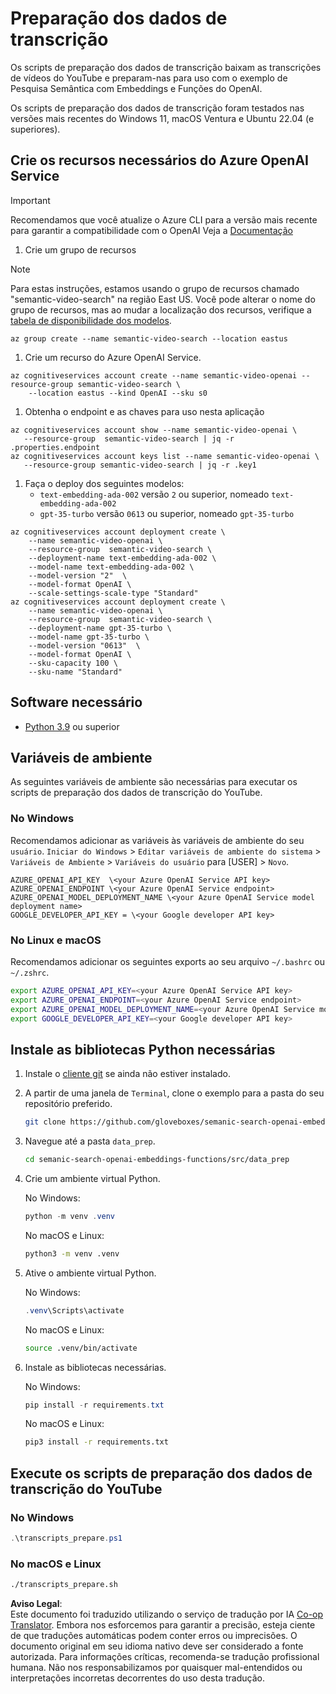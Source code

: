 <!--
CO_OP_TRANSLATOR_METADATA:
{
  "original_hash": "0d69f2d5814a698d3de5d0235940b5ae",
  "translation_date": "2025-07-09T13:09:23+00:00",
  "source_file": "08-building-search-applications/scripts/README.md",
  "language_code": "br"
}
-->
# Preparação dos dados de transcrição

Os scripts de preparação dos dados de transcrição baixam as transcrições de vídeos do YouTube e preparam-nas para uso com o exemplo de Pesquisa Semântica com Embeddings e Funções do OpenAI.

Os scripts de preparação dos dados de transcrição foram testados nas versões mais recentes do Windows 11, macOS Ventura e Ubuntu 22.04 (e superiores).

## Crie os recursos necessários do Azure OpenAI Service

> [!IMPORTANT]
> Recomendamos que você atualize o Azure CLI para a versão mais recente para garantir a compatibilidade com o OpenAI
> Veja a [Documentação](https://learn.microsoft.com/cli/azure/update-azure-cli?WT.mc_id=academic-105485-koreyst)

1. Crie um grupo de recursos

> [!NOTE]
> Para estas instruções, estamos usando o grupo de recursos chamado "semantic-video-search" na região East US.
> Você pode alterar o nome do grupo de recursos, mas ao mudar a localização dos recursos,
> verifique a [tabela de disponibilidade dos modelos](https://aka.ms/oai/models?WT.mc_id=academic-105485-koreyst).

```console
az group create --name semantic-video-search --location eastus
```

1. Crie um recurso do Azure OpenAI Service.

```console
az cognitiveservices account create --name semantic-video-openai --resource-group semantic-video-search \
    --location eastus --kind OpenAI --sku s0
```

1. Obtenha o endpoint e as chaves para uso nesta aplicação

```console
az cognitiveservices account show --name semantic-video-openai \
   --resource-group  semantic-video-search | jq -r .properties.endpoint
az cognitiveservices account keys list --name semantic-video-openai \
   --resource-group semantic-video-search | jq -r .key1
```

1. Faça o deploy dos seguintes modelos:
   - `text-embedding-ada-002` versão `2` ou superior, nomeado `text-embedding-ada-002`
   - `gpt-35-turbo` versão `0613` ou superior, nomeado `gpt-35-turbo`

```console
az cognitiveservices account deployment create \
    --name semantic-video-openai \
    --resource-group  semantic-video-search \
    --deployment-name text-embedding-ada-002 \
    --model-name text-embedding-ada-002 \
    --model-version "2"  \
    --model-format OpenAI \
    --scale-settings-scale-type "Standard"
az cognitiveservices account deployment create \
    --name semantic-video-openai \
    --resource-group  semantic-video-search \
    --deployment-name gpt-35-turbo \
    --model-name gpt-35-turbo \
    --model-version "0613"  \
    --model-format OpenAI \
    --sku-capacity 100 \
    --sku-name "Standard"
```

## Software necessário

- [Python 3.9](https://www.python.org/downloads/?WT.mc_id=academic-105485-koreyst) ou superior

## Variáveis de ambiente

As seguintes variáveis de ambiente são necessárias para executar os scripts de preparação dos dados de transcrição do YouTube.

### No Windows

Recomendamos adicionar as variáveis às variáveis de ambiente do seu `usuário`.
`Iniciar do Windows` > `Editar variáveis de ambiente do sistema` > `Variáveis de Ambiente` > `Variáveis do usuário` para [USER] > `Novo`.

```text
AZURE_OPENAI_API_KEY  \<your Azure OpenAI Service API key>
AZURE_OPENAI_ENDPOINT \<your Azure OpenAI Service endpoint>
AZURE_OPENAI_MODEL_DEPLOYMENT_NAME \<your Azure OpenAI Service model deployment name>
GOOGLE_DEVELOPER_API_KEY = \<your Google developer API key>
```



### No Linux e macOS

Recomendamos adicionar os seguintes exports ao seu arquivo `~/.bashrc` ou `~/.zshrc`.

```bash
export AZURE_OPENAI_API_KEY=<your Azure OpenAI Service API key>
export AZURE_OPENAI_ENDPOINT=<your Azure OpenAI Service endpoint>
export AZURE_OPENAI_MODEL_DEPLOYMENT_NAME=<your Azure OpenAI Service model deployment name>
export GOOGLE_DEVELOPER_API_KEY=<your Google developer API key>
```

## Instale as bibliotecas Python necessárias

1. Instale o [cliente git](https://git-scm.com/downloads?WT.mc_id=academic-105485-koreyst) se ainda não estiver instalado.
1. A partir de uma janela de `Terminal`, clone o exemplo para a pasta do seu repositório preferido.

    ```bash
    git clone https://github.com/gloveboxes/semanic-search-openai-embeddings-functions.git
    ```

1. Navegue até a pasta `data_prep`.

   ```bash
   cd semanic-search-openai-embeddings-functions/src/data_prep
   ```

1. Crie um ambiente virtual Python.

    No Windows:

    ```powershell
    python -m venv .venv
    ```

    No macOS e Linux:

    ```bash
    python3 -m venv .venv
    ```

1. Ative o ambiente virtual Python.

   No Windows:

   ```powershell
   .venv\Scripts\activate
   ```

   No macOS e Linux:

   ```bash
   source .venv/bin/activate
   ```

1. Instale as bibliotecas necessárias.

   No Windows:

   ```powershell
   pip install -r requirements.txt
   ```

   No macOS e Linux:

   ```bash
   pip3 install -r requirements.txt
   ```

## Execute os scripts de preparação dos dados de transcrição do YouTube

### No Windows

```powershell
.\transcripts_prepare.ps1
```

### No macOS e Linux

```bash
./transcripts_prepare.sh
```

**Aviso Legal**:  
Este documento foi traduzido utilizando o serviço de tradução por IA [Co-op Translator](https://github.com/Azure/co-op-translator). Embora nos esforcemos para garantir a precisão, esteja ciente de que traduções automáticas podem conter erros ou imprecisões. O documento original em seu idioma nativo deve ser considerado a fonte autorizada. Para informações críticas, recomenda-se tradução profissional humana. Não nos responsabilizamos por quaisquer mal-entendidos ou interpretações incorretas decorrentes do uso desta tradução.